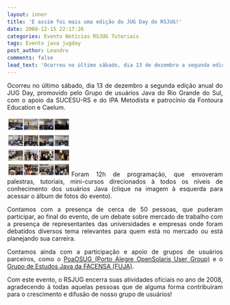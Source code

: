 ```yaml
---
layout: inner
title: 'E assim foi mais uma edição do JUG Day do RSJUG!'
date: 2008-12-15 22:17:26
categories: Evento Notícias RSJUG Tutoriais
tags: Evento java jugday
post_author: Leandro
comments: false
lead_text: 'Ocorreu no último sábado, dia 13 de dezembro a segunda edição anual do JUG Day, promovido pelo Grupo de usuários Java do Rio Grande do Sul, com o apoio da SUCESU-RS e do IPA Metodista e patrocínio da Fontoura Education e Caelum. Foram 12h de programação, ...'
---
```


<p style="text-align: justify;">Ocorreu no último sábado, dia 13 de dezembro a segunda edição anual do JUG Day, promovido pelo Grupo de usuários Java do Rio Grande do Sul, com o apoio da SUCESU-RS e do IPA Metodista e patrocínio da Fontoura Education e Caelum.</p>
<p style="text-align: justify;"><a href="http://picasaweb.google.com/lnunix/JUGDay20082"><img class="size-thumbnail wp-image-190 alignleft" title="jugday_photos" src="img/jugday_photos.jpg" alt="" width="150" height="139" /></a>Foram 12h de programação, que envoveram palestras, tutoriais, mini-cursos direcionados à todos os níveis de conhecimento dos usuários Java (clique na imagem à esquerda para acessar o álbum de fotos do evento).</p>
<p style="text-align: justify;">Contamos com a presença de cerca de 50 pessoas, que puderam participar, ao final do evento, de um debate sobre mercado de trabalho com a presença de representantes das universidades e empresas onde foram debatidos diversos tema relevantes para quem está no mercado ou está planejando sua carreira.</p>
<p style="text-align: justify;">Contamos ainda com a participação e apoio de grupos de usuários parceiros, como o <a href="http://opensolaris.org/os/project/poaosug/" target="_blank">PoaOSUG (Porto Alegre OpenSolaris User Group)</a> e o <a href="https://fuja.dev.java.net/">Grupo de Estudos Java da FACENSA (FUJA)</a>.</p>
<p style="text-align: justify;">Com este evento, o RSJUG encerra suas atividades oficiais no ano de 2008, agradecendo à todas aquelas pessoas que de alguma forma contribuiram para o crescimento e difusão de nosso grupo de usuários!</p>